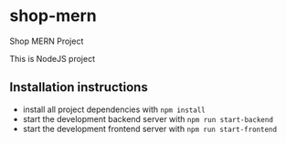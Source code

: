 # shop-mern
Shop MERN Project

This is NodeJS project 


## Installation instructions
* install all project dependencies with `npm install`
* start the development backend server with `npm run start-backend`
* start the development frontend server with `npm run start-frontend`